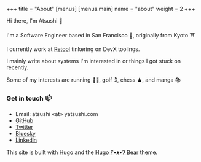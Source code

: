 +++
title = "About"
[menus]
  [menus.main]
    name = "about"
weight = 2
+++

Hi there, I'm Atsushi 👋

I'm a Software Engineer based in San Francisco 🌁, originally from Kyoto ⛩️

I currently work at [Retool](https://retool.com/) tinkering on DevX toolings.

I mainly write about systems I'm interested in or things I got stuck on recently.

Some of my interests are running 🏃‍♂️, golf 🏌️, chess ♟️, and manga 📚

### Get in touch 📫

- Email: atsushi «at» yatsushi.com
- [GitHub](https://github.com/jumbosushi)
- [Twitter](https://twitter.com/jumbosushi)
- [Bluesky](https://bsky.app/profile/jumbosushi.bsky.social)
- [Linkedin](https://www.linkedin.com/in/yatsushi/)

This site is built with [Hugo](https://gohugo.io/) and the [Hugo ʕ•ᴥ•ʔ Bear](https://github.com/janraasch/hugo-bearblog) theme.
